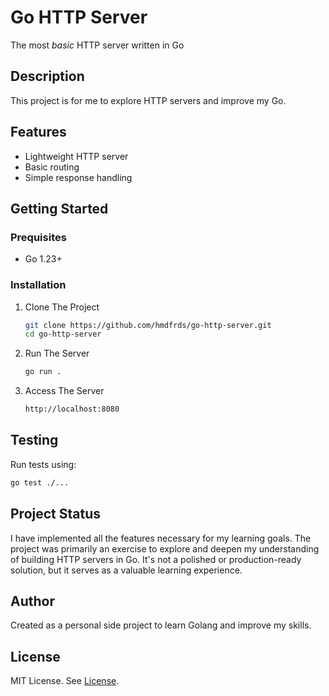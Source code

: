 # Go HTTP Server  

The most *basic* HTTP server written in Go

## Description

This project is for me to explore HTTP servers and improve my Go.

## Features

- Lightweight HTTP server
- Basic routing
- Simple response handling

## Getting Started

### Prequisites

- Go 1.23+

### Installation

1. Clone The Project

    ```bash
    git clone https://github.com/hmdfrds/go-http-server.git
    cd go-http-server
    ```

2. Run The Server

    ```bash
    go run .
    ```

3. Access The Server

    ```bash
    http://localhost:8080
    ```

## Testing

Run tests using:

```bash
go test ./...
```

## Project Status

I have implemented all the features necessary for my learning goals. The project was primarily an exercise to explore and deepen my understanding of building HTTP servers in Go. It's not a polished or production-ready solution, but it serves as a valuable learning experience.

## Author

Created as a personal side project to learn Golang and improve my skills.

## License

MIT License. See [License](LICENSE).
